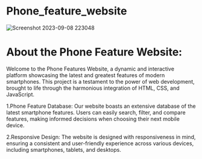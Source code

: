 # Phone_feature_website
![Screenshot 2023-09-08 223048](https://github.com/Sangramkumarmohanty/Phone_feature_website/assets/109337991/38d411a0-6423-49e5-9d99-2fce99916a82)
# About the Phone Feature Website:
Welcome to the Phone Features Website, a dynamic and interactive platform showcasing the latest and greatest features of modern smartphones. This project is a testament to the power of web development, brought to life through the harmonious integration of HTML, CSS, and JavaScript.

1.Phone Feature Database: 
Our website boasts an extensive database of the latest smartphone features. Users can easily search, filter, and compare features, making informed decisions when choosing their next mobile device.

2.Responsive Design:
The website is designed with responsiveness in mind, ensuring a consistent and user-friendly experience across various devices, including smartphones, tablets, and desktops.
